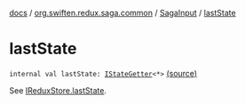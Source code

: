 [docs](../../index.md) / [org.swiften.redux.saga.common](../index.md) / [SagaInput](index.md) / [lastState](./last-state.md)

# lastState

`internal val lastState: `[`IStateGetter`](../../org.swiften.redux.core/-i-state-getter.md)`<*>` [(source)](https://github.com/protoman92/KotlinRedux/tree/master/common/common-saga/src/main/kotlin/org/swiften/redux/saga/common/CommonSaga.kt#L48)

See [IReduxStore.lastState](../../org.swiften.redux.core/-i-state-getter-provider/last-state.md).


